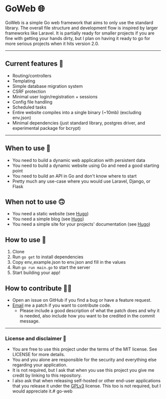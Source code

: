 # GoWeb 🌐

GoWeb is a simple Go web framework that aims to only use the standard library. The overall file structure and
development flow is inspired by larger frameworks like Laravel. It is partially ready for smaller projects if you are
fine with getting your hands dirty, but I plan on having it ready to go for more serious projects when it hits version
2.0.

<hr>

## Current features 🚀

- Routing/controllers
- Templating
- Simple database migration system
- CSRF protection
- Minimal user login/registration + sessions
- Config file handling
- Scheduled tasks
- Entire website compiles into a single binary (~10mb) (excluding env.json)
- Minimal dependencies (just standard library, postgres driver, and experimental package for bcrypt)

<hr>

## When to use 🙂

- You need to build a dynamic web application with persistent data
- You need to build a dynamic website using Go and need a good starting point
- You need to build an API in Go and don't know where to start
- Pretty much any use-case where you would use Laravel, Django, or Flask

## When not to use 🙃

- You need a static website (see [Hugo](https://gohugo.io/))
- You need a simple blog (see [Hugo](https://gohugo.io/))
- You need a simple site for your projects' documentation (see [Hugo](https://gohugo.io/))

## How to use 🤔

1. Clone
2. Run `go get` to install dependencies
3. Copy env_example.json to env.json and fill in the values
4. Run `go run main.go` to start the server
5. Start building your app!

## How to contribute 👨‍💻

- Open an issue on GitHub if you find a bug or have a feature request.
- [Email](mailto:contact@mpatterson.xyz) me a patch if you want to contribute code.
    - Please include a good description of what the patch does and why it is needed, also include how you want to be
      credited in the commit message.

<hr>

### License and disclaimer 😤

- You are free to use this project under the terms of the MIT license. See LICENSE for more details.
- You and you alone are responsible for the security and everything else regarding your application.
- It is not required, but I ask that when you use this project you give me credit by linking to this repository.
- I also ask that when releasing self-hosted or other end-user applications that you release it under
  the [GPLv3](https://www.gnu.org/licenses/gpl-3.0.html) license. This too is not required, but I would appreciate it.# go-web

